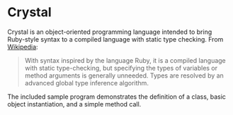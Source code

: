 # Crystal

Crystal is an object-oriented programming language intended to bring Ruby-style syntax to a compiled language with static type checking.  From [Wikipedia](https://en.wikipedia.org/wiki/Crystal_(programming_language)):

> With syntax inspired by the language Ruby, it is a compiled language with static type-checking, but specifying the types of variables or method arguments is generally unneeded. Types are resolved by an advanced global type inference algorithm.

The included sample program demonstrates the definition of a class, basic object instantiation, and a simple method call.
